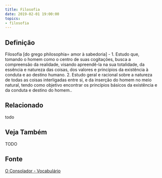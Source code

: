 ```yaml
---
title: Filosofia
date: 2019-02-01 19:00:00
topics:
- filosofia
---
```


## Definição
Filosofia [do grego philosophia= amor à sabedoria] - 1. Estudo que, tomando o
homem como o centro de suas cogitações, busca a compreensão da realidade,
visando apreendê-la na sua totalidade, da essência e natureza das coisas, dos
valores e princípios da existência à conduta e ao destino humano. 2. Estudo
geral e racional sobre a natureza de todas as coisas interligadas entre si, e
da inserção do homem no meio natural, tendo como objetivo encontrar os
princípios básicos da existência e da conduta e destino do homem..

## Relacionado
todo

## Veja Também
TODO

## Fonte
[O Consolador - Vocabulário](http://www.oconsolador.com.br/linkfixo/vocabulario/principal.html)


